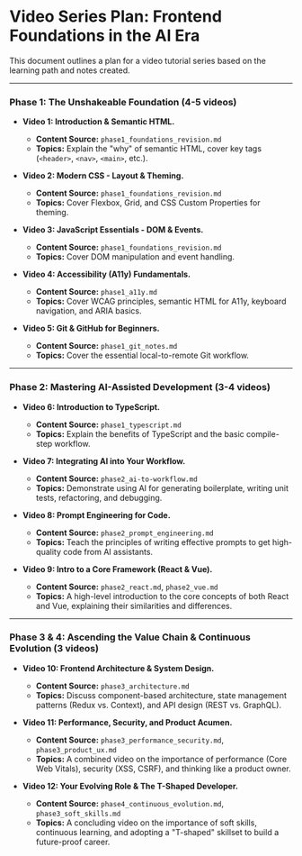# Video Series Plan: Frontend Foundations in the AI Era

This document outlines a plan for a video tutorial series based on the learning path and notes created.

---

### **Phase 1: The Unshakeable Foundation (4-5 videos)**

*   **Video 1: Introduction & Semantic HTML.**
    *   **Content Source:** `phase1_foundations_revision.md`
    *   **Topics:** Explain the "why" of semantic HTML, cover key tags (`<header>`, `<nav>`, `<main>`, etc.).

*   **Video 2: Modern CSS - Layout & Theming.**
    *   **Content Source:** `phase1_foundations_revision.md`
    *   **Topics:** Cover Flexbox, Grid, and CSS Custom Properties for theming.

*   **Video 3: JavaScript Essentials - DOM & Events.**
    *   **Content Source:** `phase1_foundations_revision.md`
    *   **Topics:** Cover DOM manipulation and event handling.

*   **Video 4: Accessibility (A11y) Fundamentals.**
    *   **Content Source:** `phase1_a11y.md`
    *   **Topics:** Cover WCAG principles, semantic HTML for A11y, keyboard navigation, and ARIA basics.

*   **Video 5: Git & GitHub for Beginners.**
    *   **Content Source:** `phase1_git_notes.md`
    *   **Topics:** Cover the essential local-to-remote Git workflow.

---

### **Phase 2: Mastering AI-Assisted Development (3-4 videos)**

*   **Video 6: Introduction to TypeScript.**
    *   **Content Source:** `phase1_typescript.md`
    *   **Topics:** Explain the benefits of TypeScript and the basic compile-step workflow.

*   **Video 7: Integrating AI into Your Workflow.**
    *   **Content Source:** `phase2_ai-to-workflow.md`
    *   **Topics:** Demonstrate using AI for generating boilerplate, writing unit tests, refactoring, and debugging.

*   **Video 8: Prompt Engineering for Code.**
    *   **Content Source:** `phase2_prompt_engineering.md`
    *   **Topics:** Teach the principles of writing effective prompts to get high-quality code from AI assistants.

*   **Video 9: Intro to a Core Framework (React & Vue).**
    *   **Content Source:** `phase2_react.md`, `phase2_vue.md`
    *   **Topics:** A high-level introduction to the core concepts of both React and Vue, explaining their similarities and differences.

---

### **Phase 3 & 4: Ascending the Value Chain & Continuous Evolution (3 videos)**

*   **Video 10: Frontend Architecture & System Design.**
    *   **Content Source:** `phase3_architecture.md`
    *   **Topics:** Discuss component-based architecture, state management patterns (Redux vs. Context), and API design (REST vs. GraphQL).

*   **Video 11: Performance, Security, and Product Acumen.**
    *   **Content Source:** `phase3_performance_security.md`, `phase3_product_ux.md`
    *   **Topics:** A combined video on the importance of performance (Core Web Vitals), security (XSS, CSRF), and thinking like a product owner.

*   **Video 12: Your Evolving Role & The T-Shaped Developer.**
    *   **Content Source:** `phase4_continuous_evolution.md`, `phase3_soft_skills.md`
    *   **Topics:** A concluding video on the importance of soft skills, continuous learning, and adopting a "T-shaped" skillset to build a future-proof career.
